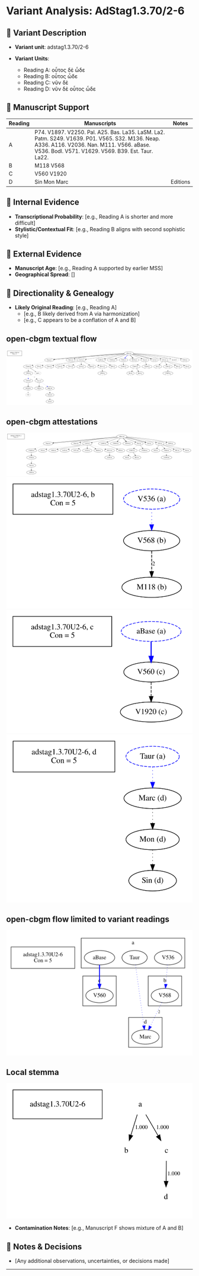 # Variant Analysis: AdStag1.3.70/2-6

## 📌 Variant Description
- **Variant unit**: adstag1.3.70/2-6

- **Variant Units**: 
  - Reading A: οὗτος δὲ ὧδε
  - Reading B: οὗτος ὧδε 
  - Reading C: νῦν δὲ
  - Reading D: νῦν δὲ οὗτος ὧδε

## 🧬 Manuscript Support
| Reading | Manuscripts | Notes |
|--------|-------------|-------|
| A      | P74. V1897. V2250. Pal. A25. Bas. La35. LaSM. La2. Patm. S249. V1639. P01. V565. S32. M136. Neap. A336. A116. V2036. Nan. M111. V566. aBase. V536. Bodl. V571. V1629. V569. B39. Est. Taur. La22. |  |
| B      | M118 V568 |  |
| C      | V560 V1920 |  |
| D      | Sin Mon Marc | Editions |

## 🧠 Internal Evidence
- **Transcriptional Probability**: [e.g., Reading A is shorter and more difficult]
- **Stylistic/Contextual Fit**: [e.g., Reading B aligns with second sophistic style]

## 🧭 External Evidence
- **Manuscript Age**: [e.g., Reading A supported by earlier MSS]
- **Geographical Spread**: []

## 🔄 Directionality & Genealogy
- **Likely Original Reading**: [e.g., Reading A]
  - [e.g., B likely derived from A via harmonization]
  - [e.g., C appears to be a conflation of A and B]
## open-cbgm textual flow ##
![adstag1.3.70U2-6](flow/adstag1.3.70U2-6-textual-flow.svg "adstag1.3.70U2-6")
## open-cbgm attestations ##
![adstag1.3.70U2-6Ra](attestations/adstag1.3.70U2-6Ra-coherence-attestations.svg "adstag1.3.70U2-6Ra")
![adstag1.3.70U2-6Rb](attestations/adstag1.3.70U2-6Rb-coherence-attestations.svg "adstag1.3.70U2-6Rb")
![adstag1.3.70U2-6Rc](attestations/adstag1.3.70U2-6Rc-coherence-attestations.svg "adstag1.3.70U2-6Rc")
![adstag1.3.70U2-6Rd](attestations/adstag1.3.70U2-6Rd-coherence-attestations.svg "adstag1.3.70U2-6Rd")
## open-cbgm flow limited to variant readings ##
![adstag1.3.70U2-6](variants/adstag1.3.70U2-6-coherence-variants.svg "adstag1.3.70U2-6")
## Local stemma ##
![adstag1.3.70U2-6](local/adstag1.3.70U2-6-local-stemma.svg "adstag1.3.70U2-6")

- **Contamination Notes**: [e.g., Manuscript F shows mixture of A and B]

## 📝 Notes & Decisions
- [Any additional observations, uncertainties, or decisions made]

---
